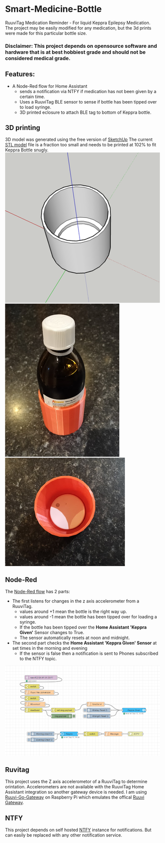 # Smart-Medicine-Bottle
RuuviTag Medication Reminder - For liquid Keppra Epilepsy Medication. <br>
The project may be easily modified for any medication, but the 3d prints were made for this particular bottle size.

### Disclaimer: This project depends on opensource software and hardware that is at best hobbiest grade and should not be considered medical grade.


## Features:
- A Node-Red flow for Home Assistant
  - sends a notification via NTFY if medication has not been given by a certain time.
  - Uses a RuuviTag BLE sensor to sense if bottle has been tipped over to load syringe.
  - 3D printed eclosure to attach BLE tag to bottom of Keppra bottle. 

## 3D printing
3D model was generated using the free version of [SketchUp](https://www.sketchup.com/plans-and-pricing/sketchup-free)
The current [STL model](https://github.com/Farmer-Eds-Shed/Smart-Medicine-Bottle/blob/main/Bottle%20sensor%20(1).stl) file is a fraction too small and needs to be printed at 102% to fit Keppra Bottle snugly.
![Bottle Sensor](https://github.com/Farmer-Eds-Shed/Smart-Medicine-Bottle/blob/main/Bottle%20Sensor.png?raw=true)
![Bottle](https://github.com/Farmer-Eds-Shed/Smart-Medicine-Bottle/blob/main/Bottle.png?raw=true)
![RuuviTag](https://github.com/Farmer-Eds-Shed/Smart-Medicine-Bottle/blob/main/RuuviTag.png?raw=true)

## Node-Red
The [Node-Red flow](https://github.com/Farmer-Eds-Shed/Smart-Medicine-Bottle/blob/main/Node-Red-HA-flow.json) has 2 parts:
- The first listens for changes in the z axis accelerometer from a RuuviTag.
  - values around +1 mean the bottle is the right way up.
  - values around -1 mean the bottle has been tipped over for loading a syringe.
  - If the bottle has been tipped over the **Home Assistant 'Keppra Given'** Sensor changes to True.
  - The sensor automatically resets at noon and midnight.
- The second part checks the **Home Assistant 'Keppra Given' Sensor** at set times in the morning and evening
  - If the sensor is false then a notification is sent to Phones subscribed to the NTFY topic.

![Node-Red](https://github.com/Farmer-Eds-Shed/Smart-Medicine-Bottle/blob/main/node-red.png?raw=true)

## Ruvitag
This project uses the Z axis accelerometor of a RuuviTag to determine orintation. Accelerometers are not available with the RuuviTag Home Assistant integration so another gateway device is needed. I am using [Ruuvi-Go-Gateway](https://github.com/Scrin/ruuvi-go-gateway) on Raspberry Pi which emulates the offical [Ruuvi Gateway](https://ruuvi.com/gateway/). 

## NTFY
This project depends on self hosted  [NTFY](https://docs.ntfy.sh/install/) instance for notifications.
But can easily be replaced with any other notification service.
